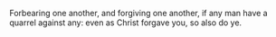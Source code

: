 Forbearing one another, and forgiving one another, if any man have a quarrel against any: even as Christ forgave you, so also do ye.
